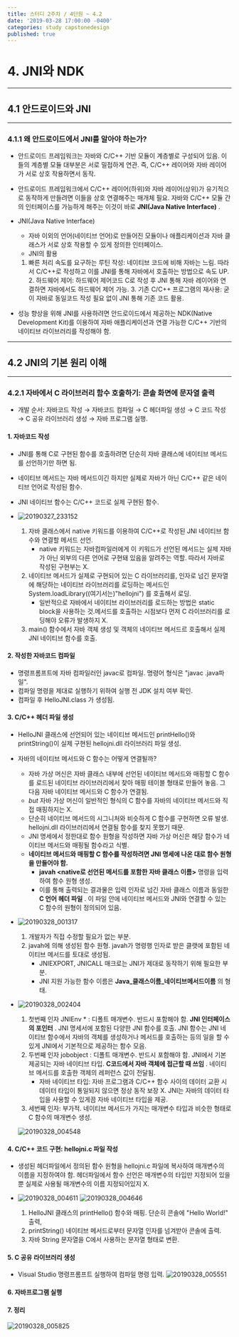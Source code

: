 ```yaml
---
title: 스터디 2주차 / 4단원 ~ 4.2
date: '2019-03-28 17:00:00 -0400'
categories: study capstonedesign
published: true
---
```



# 4. JNI와 NDK
---------------------

## 4.1 안드로이드와 JNI
---------------------

### 4.1.1 왜 안드로이드에서 JNI를 알아야 하는가?

- 안드로이드 프레임워크는 자바와 C/C++ 기반 모듈이 계층별로 구성되어 있음. 이들의 계층별 모듈 대부분은 서로 밀접하게 연관. 즉, C/C++ 레이어와 자바 레이어가 서로 상호 작용하면서 동작.
- 안드로이드 프레임워크에서 C/C++ 레이어(하위)와 자바 레이어(상위)가 유기적으로 동작하게 만들려면 이들을 상호 연결해주는 매개체 필요. 자바와 C/C++ 모듈 간의 인터페이스를 가능하게 해주는 이것이 바로 __JNI(Java Native Interface)__ .

- JNI(Java Native Interface)
     - 자바 이외의 언어(네이티브 언어)로 만들어진 모듈이나 애플리케이션과 자바 클래스가 서로 상호 작용할 수 있게 정의한 인터페이스.
     - JNI의 활용
	1. 빠른 처리 속도를 요구하는 루틴 작성: 네이티브 코드에 비해 자바는 느림. 따라서 C/C++로 작성하고 이를 JNI를 통해 자바에서 호출하는 방법으로 속도 UP.
        2. 하드웨어 제어: 하드웨어 제어코드 C로 작성 후 JNI 통해 자바 레이어와 연결하면 자바에서도 하드웨어 제어 가능.
        3. 기존 C/C++ 프로그램의 재사용: 굳이 자바로 동일코드 작성 필요 없이 JNI 통해 기존 코드 활용.
- 성능 향상을 위해 JNI를 사용하려면 안드로이드에서 제공하는 NDK(Native Development Kit)를 이용하여 자바 애플리케이션과 연결 가능한 C/C++ 기반의 네이티브 라이브러리를 작성해야 함.
---------------------

## 4.2 JNI의 기본 원리 이해
---------------------  
### 4.2.1 자바에서 C 라이브러리 함수 호출하기: 콘솔 화면에 문자열 출력

- 개발 순서: 자바코드 작성 → 자바코드 컴파일 → C 헤더파일 생성 → C 코드 작성 → C 공유 라이브러리 생성 → 자바 프로그램 실행.

#### 1. 자바코드 작성
- JNI를 통해 C로 구현된 함수를 호출하려면 단순히 자바 클래스에 네이티브 메서드를 선언하기만 하면 됨.
- 네이티브 메서드는 자바 메서드이긴 하지만 실제로 자바가 아닌 C/C++ 같은 네이티브 언어로 작성된 함수.
- JNI 네이티브 함수는 C/C++ 코드로 실제 구현된 함수.

- ![20190327_233152](https://user-images.githubusercontent.com/48465809/55142276-97bdb700-517f-11e9-9d8a-b84ac63e6fbc.jpg)
	1. 자바 클래스에서 native 키워드를 이용하여 C/C++로 작성된 JNI 네이티브 함수와 연결할 메서드 선언.
    	- native 키워드는 자바컴파일러에게 이 키워드가 선언된 메서드는 실제 자바가 아닌 외부의 다른 언어로 구현돼 있음을 알려주는 역할. 따라서 자바로 작성된 구현부는 X.
	2. 네이티브 메서드가 실제로 구현되어 있는 C 라이브러리를, 인자로 넘긴 문자열에 해당하는 네이티브 라이브러리를 로딩하는 메서드인 System.loadLibrary((여기서는)"hellojni") 를 호출해서 로딩.
		- 일반적으로 자바에서 네이티브 라이브러리를 로드하는 방법은 static block을 사용하는 것.메서드를 호출하는 시점보다 먼저 C 라이브러리를 로딩해야 오류가 발생하지 X.
	3. main() 함수에서 자바 객체 생성 및 객체의 네이티브 메서드르 호출해서 실제 JNI 네이티브 함수를 호출.

#### 2. 작성한 자바코드 컴파일
- 명령프롬프트에 자바 컴파일러인 javac로 컴파일. 명령어 형식은 "javac .java파일".
- 컴파일 명령을 제대로 실행하기 위하여 실행 전 JDK 설치 여부 확인.
- 컴파일 후 HelloJNI.class 가 생성됨. 

#### 3. C/C++ 헤더 파일 생성
- HelloJNI 클래스에 선언되어 있는 네이티브 메서드인 printHello()와 printString()이 실제 구현된 hellojni.dll 라이브러리 파일 생성.
- 자바의 네이티브 메서드와 C 함수는 어떻게 연결될까?
	- 자바 가상 머신은 자바 클래스 내부에 선언된 네이티브 메서드와 매핑할 C 함수를 로드된 네이티브 라이브러리에서 찾아 매핑 테이블 형태로 만들어 놓음. 그 다음 자바 네이티브 메서드와 C 함수가 연결됨.
    - _but_ 자바 가상 머신이 일반적인 형식의 C 함수를 자바의 네이티브 메서드와 직접 매핑하지는 X.
    - 단순히 네이티브 메서드의 시그니처와 비슷하게 C 함수를 구현하면 오류 발생. hellojni.dll 라이브러리에서 연결될 함수를 찾지 못했기 때문.
    - JNI 명세에서 정한대로 함수 원형을 작성하면 자바 가상 머신은 해당 함수가 네이티브 메서드와 매핑될 함수라고 식별.
    - __네이티브 메서드와 매핑할 C 함수를 작성하려면 JNI 명세에 나온 대로 함수 원형을 만들어야 함.__
    	- __javah <native로 선언된 메서드를 포함한 자바 클래스 이름>__ 명령을 입력하여 함수 원형 생성.
        - 이를 통해 출력되는 결과물은 입력 인자로 넘긴 자바 클래스 이름과 동일한 __C 언어 헤더 파일__ . 이 파일 안에 네이티브 메서드와 JNI와 연결할 수 있는 C 함수의 원형이 정의되어 있음.

- ![20190328_001317](https://user-images.githubusercontent.com/48465809/55142277-98564d80-517f-11e9-9d4b-49ac79c45e64.jpg)
	1. 개발자가 직접 수정할 필요가 없는 부분.
    2. javah에 의해 생성된 함수 원형. javah가 명령행 인자로 받은 클랫에 포함된 네이티브 메서드를 토대로 생성됨.
    	- JNIEXPORT, JNICALL 매크로는 JNI가 제대로 동작하기 위해 필요한 부분.
        - JNI 지원 가능한 함수 이름은 __Java_클래스이름_네이티브메서드이름__ 의 형태.
        
- ![20190328_002404](https://user-images.githubusercontent.com/48465809/55142278-98564d80-517f-11e9-9a6d-ee5616ace66e.jpg)
	1. 첫번째 인자 JNIEnv * : 디폴트 매개변수. 반드시 포함해야 함. __JNI 인터페이스의 포인터__ . JNI 명세서에 포함된 다양한 JNI 함수를 호출. JNI 함수는 JNI 네이티브 함수에서 자바의 객체를 생성하거나 메서드를 호출하는 등의 일을 할 수 있게 JNI에서 기본적으로 제공하는 함수 모음.
	2. 두번째 인자 jobobject : 디폴트 매개변수. 반드시 포함해야 함. JNI에서 기본 제공되는 자바 네이티브 타입. __C코드에서 자바 객체에 접근할 때 쓰임__ . 네이티브 메서드를 호출한 객체의 레퍼런스 값이 전달됨.
    	- 자바 네이티브 타입: 자바 프로그램과 C/C++ 함수 사이의 데이터 교환 시 데이터 타입이 통일되지 않으면 정상 동작 보장 X. JNI는 자바의 데이터 타입을 사용할 수 있게끔 자바 네이티브 타입을 제공.
	3. 세번째 인자: 부가적. 네이티브 메서드가 가지는 매개변수 타입과 비슷한 형태로 C 함수의 매개변수 생성.
    
    ![20190328_004548](https://user-images.githubusercontent.com/48465809/55142279-98eee400-517f-11e9-9637-72ed1e94daf3.jpg)
        
#### 4. C/C++ 코드 구현: hellojni.c 파일 작성
- 생성된 헤더파일에서 정의된 함수 원형을 hellojni.c 파일에 복사하여 매개변수의 이름을 지정하여야 함. 헤더파일에서 함수 선언은 매개변수의 타입만 지정되어 있을뿐 실제로 사용될 매개변수의 이름 지정되어있지 X.

- ![20190328_004611](https://user-images.githubusercontent.com/48465809/55142280-98eee400-517f-11e9-8060-8d74445623d2.jpg)
![20190328_004646](https://user-images.githubusercontent.com/48465809/55142282-98eee400-517f-11e9-8032-5fe4e9fcadfc.jpg)

	1. HelloJNI 클래스의 printHello() 함수와 매핑. 단순히 콘솔에 "Hello World!" 출력,
    2. printString() 네이티브 메서드로부터 문자열 인자를 넘겨받아 콘솔에 출력. 
    3. 자바 String 문자열을 C에서 사용하는 문자열 형태로 변환.
    
#### 5. C 공유 라이브러리 생성
- Visual Studio 명령프롬프트 실행하여 컴파일 명령 입력.
![20190328_005551](https://user-images.githubusercontent.com/48465809/55142283-99877a80-517f-11e9-8835-e0462a4b9092.jpg)

#### 6. 자바프로그램 실행

#### 7. 정리
![20190328_005825](https://user-images.githubusercontent.com/48465809/55142284-99877a80-517f-11e9-9eb8-792d71298986.jpg)
